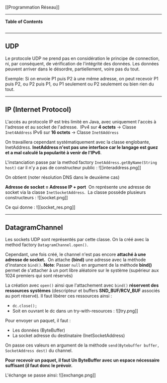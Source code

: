 [[Programmation Réseau]]
****
**Table of Contents**
```table-of-contents
```

****
## UDP

Le protocole UDP ne prend pas en considération le principe de connection, ni, par conséquent, de vérification de l'intégrité des données. Les données peuvent arriver dans le désordre, partiellement, voire pas du tout. 

Exemple: Si on envoie P1 puis P2 à une même adresse, on peut recevoir P1 puis P2, ou P2 puis P1, ou P1 seulement ou P2 seulement ou bien rien du tout.

****
## IP (Internet Protocol)

L'accès au protocole IP est très limité en Java, avec uniquement l'accès à l'adresse et au socket de l'adresse. 
	IPv4 sur **4 octets** -> Classe `Inet4Address`
	IPv6 sur **16 octets** -> Classe `Inet6Address`

On travaillera cependant systématiquement avec la classe englobante, InetAddress.
**InetAddress n'est pas une interface car le langage est guez et a mal calculé la popularité à venir de l'IPv6**. 

L'instanciation passe par la method factory `InetAddress.getByName(String host)` car il n'y a pas de constructeur public :
![[interaddress.png]]

On obtient (noter résolution DNS dans le deuxième cas)


**Adresse de socket = Adresse IP + port** 
On représente une adresse de socket via la classe `InetSocketAddress`. 
La classe possède plusieurs constructeurs :
![[socket.png]]

Ce qui donne :
![[socket_res.png]]

****
## DatagramChannel

Les sockets UDP sont représentés par cette classe. On la créé avec la method factory `DatagramChannel.open()`. 

Cependant, une fois créé, le channel n'est pas encore **attaché à une adresse de socket.** 
On attache **(bind)** une adresse avec la méthode d'instance `bind()`.
**Note**: Passer `null` en argument de la méthode **bind()** permet de s'attacher à un port libre aléatoire sur le système (supérieur aux 1024 premiers qui sont réservés)


La création avec `open()` ainsi que l'attachement avec `bind()` **réservent des ressources systèmes** (descripteur et buffers **SND_BUF/RCV_BUF** associés au port réservé). Il faut libérer ces ressources ainsi : 
- `dc.close();` 
- Soit en ouvrant le dc dans un try-with-resources :
![[try.png]]


Pour envoyer un paquet, il faut : 
- Les données (ByteBuffer) 
- La socket adresse du destinataire (InetSocketAddress)

On passe ces valeurs en argument de la méthode `send(Bytebuffer buffer, SocketAddress dest)` du channel.


**Pour recevoir un paquet, il faut Un ByteBuffer avec un espace nécessaire suffisant (il faut donc le prévoir.**

L'échange se passe ainsi:
![[exchange.png]]

